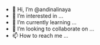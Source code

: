 - 👋 Hi, I’m @andinalinaya
- 👀 I’m interested in ...
- 🌱 I’m currently learning ...
- 💞️ I’m looking to collaborate on ...
- 📫 How to reach me ...

<!---
andinalinaya/andinalinaya is a ✨ special ✨ repository because its `README.md` (this file) appears on your GitHub profile.
You can click the Preview link to take a look at your changes.
--->

